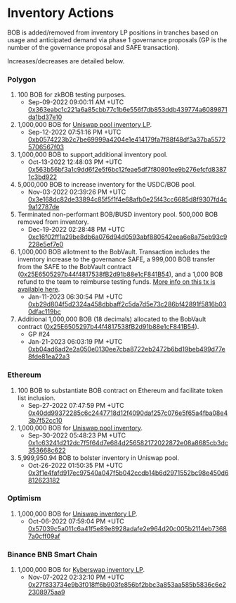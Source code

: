 # Inventory Actions

BOB is added/removed from inventory LP positions in tranches based on usage and anticipated demand via phase 1 governance proposals (GP is the number of the governance proposal and SAFE transaction).&#x20;

Increases/decreases are detailed below.

### Polygon

1. 100 BOB for zkBOB testing purposes.
   * Sep-09-2022 09:00:11 AM +UTC\
     [0x363eabc1c221a6a85cbb77c1b6e556f7db853ddb439774a6089871da1bd37e10](https://polygonscan.com/tx/0x363eabc1c221a6a85cbb77c1b6e556f7db853ddb439774a6089871da1bd37e10)
2. 1,000,000 BOB for [Uniswap pool inventory LP](https://zkbob.page.link/getBOB).
   * Sep-12-2022 07:51:16 PM +UTC\
     [0xb0574223b2c7be69999a4204e1e414179fa7f88f48df3a37ba55725706567f03](https://polygonscan.com/tx/0xb0574223b2c7be69999a4204e1e414179fa7f88f48df3a37ba55725706567f03)
3. 1,000,000 BOB to support[ ](https://info.uniswap.org/#/polygon/pools/0xe65a85bf544b4e4017cdb12387844683a9c86641)additional inventory pool.
   * Oct-13-2022 12:48:03 PM +UTC\
     [0x563b56bf3a1c9dd6f2e5f6bc12feae5df7f80801ee9b276efcfd83871c3bd922](https://polygonscan.com/tx/0x563b56bf3a1c9dd6f2e5f6bc12feae5df7f80801ee9b276efcfd83871c3bd922)
4. 5,000,000 BOB to increase inventory for the USDC/BOB pool.
   * Nov-03-2022 02:39:26 PM +UTC\
     [0x3e168dc82de33894c85f5f1f4e68afb0e25f43cc6685d8f9307fd4c9a12787de](https://polygonscan.com/tx/0x3e168dc82de33894c85f5f1f4e68afb0e25f43cc6685d8f9307fd4c9a12787de)
5. Terminated non-performant BOB/BUSD inventory pool. 500,000 BOB removed from inventory.&#x20;
   * Dec-19-2022 02:28:48 PM +UTC\
     [0xc16f02ff1a29be8db6a076d94d0593abf880542eea6e8a75eb93c9228e5ef7e0](https://polygonscan.com/tx/0xc16f02ff1a29be8db6a076d94d0593abf880542eea6e8a75eb93c9228e5ef7e0)
6. 1,000,000 BOB allotment to the BobVault. Transaction includes the inventory increase to the governance SAFE, a 999,000 BOB transfer from the SAFE to the BobVault contract ([0x25E6505297b44f4817538fB2d91b88e1cF841B54](https://polygonscan.com/address/0x25e6505297b44f4817538fb2d91b88e1cf841b54)), and a 1,000 BOB refund to the team to reimburse testing funds. [More info on this tx is available here](../protocol-governance/jan-11-2023-enable-bobvault-for-public-use.md).
   * Jan-11-2023 06:30:54 PM +UTC\
     [0xb29d804f5d2324a458dbbaff2c5da7d5e73c286bf42891f5816b030dfac119bc](https://polygonscan.com/tx/0xb29d804f5d2324a458dbbaff2c5da7d5e73c286bf42891f5816b030dfac119bc)
7. Additional 1,000,000 BOB (18 decimals) allocated to the BobVault contract ([0x25E6505297b44f4817538fB2d91b88e1cF841B54](https://polygonscan.com/address/0x25e6505297b44f4817538fb2d91b88e1cf841b54)).&#x20;
   * GP #24
   * Jan-21-2023 06:03:19 PM +UTC\
     [0xb04ad6ad2e2a050e0130ee7cba8722eb2472b6bd19beb499d77e8fde81ea22a3](https://polygonscan.com/tx/0xb04ad6ad2e2a050e0130ee7cba8722eb2472b6bd19beb499d77e8fde81ea22a3)

### Ethereum&#x20;

1. 100 BOB to substantiate BOB contract on Ethereum and facilitate token list inclusion.
   * Sep-27-2022 07:47:59 PM +UTC\
     [0x40dd99372285c6c2447718d12f4090daf257c076e5f65a4fba08e43b7f52cc10](https://etherscan.io/tx/0x40dd99372285c6c2447718d12f4090daf257c076e5f65a4fba08e43b7f52cc10)
2. 1,000,000 BOB for [Uniswap pool inventory](https://app.uniswap.org/#/swap/?chain=ethereum\&inputCurrency=0xA0b86991c6218b36c1d19D4a2e9Eb0cE3606eB48\&outputCurrency=0xB0B195aEFA3650A6908f15CdaC7D92F8a5791B0B).
   * Sep-30-2022 05:48:23 PM +UTC\
     [0x1c63241d212dc7f5f64d7e684d256582172022872e08a8685cb3dc353668c622](https://etherscan.io/tx/0x1c63241d212dc7f5f64d7e684d256582172022872e08a8685cb3dc353668c622)
3. 5,999,950.94 BOB to bolster inventory in Uniswap pool.
   * Oct-26-2022 01:50:35 PM +UTC\
     [0x3f1e4fafd917ec97540a047f5b042ccdb14b6d2971552bc98e450d6812623182](https://etherscan.io/tx/0x3f1e4fafd917ec97540a047f5b042ccdb14b6d2971552bc98e450d6812623182)

### Optimism

1. 1,000,000 BOB for [Uniswap inventory LP](https://app.uniswap.org/#/swap/?chain=optimism\&inputCurrency=0xA0b86991c6218b36c1d19D4a2e9Eb0cE3606eB48\&outputCurrency=0xB0B195aEFA3650A6908f15CdaC7D92F8a5791B0B).
   * Oct-06-2022 07:59:04 PM +UTC\
     [0x57039c5a011c6a41f5e89e8928adafe2e964d20c005b2114eb73687a0cff09af](https://optimistic.etherscan.io/tx/0x57039c5a011c6a41f5e89e8928adafe2e964d20c005b2114eb73687a0cff09af)

### Binance BNB Smart Chain

1. 1,000,000 BOB for [Kyberswap inventory LP](https://kyberswap.com/swap/bnb/bob-to-usdc).
   * Nov-07-2022 02:32:10 PM +UTC\
     [0x27f833734e9b3f018ff6b903fe856bf2bbc3a853aa585b5836c6e22308975aa9](https://bscscan.com/tx/0x27f833734e9b3f018ff6b903fe856bf2bbc3a853aa585b5836c6e22308975aa9)

